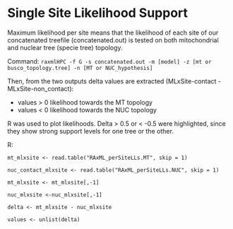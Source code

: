 # Single Site Likelihood Support 

Maximum likelihood per site means that the likelihood of each site of our concatenated treefile (concatenated.out) is tested on both mitochondrial and nuclear tree (specie tree) topology.

Command: `raxmlHPC -f G -s concatenated.out -m [model] -z [mt or busco_topology.tree] -n [MT or NUC_hypothesis]`

Then, from the two outputs delta values are extracted (MLxSite-contact - MLxSite-non_contact):
+ values > 0 likelihood towards the MT topology
+ values < 0 likelihood towards the NUC topology

R was used to plot likelihoods. Delta > 0.5 or < -0.5 were highlighted, since they show strong support levels for one tree or the other.

R:
       
`mt_mlxsite <- read.table("RAxML_perSiteLLs.MT", skip = 1)`
         
`nuc_contact_mlxsite <- read.table("RAxML_perSiteLLs.NUC", skip = 1)`
                 
`mt_mlxsite <- mt_mlxsite[,-1]`
         
`nuc_mlxsite <-nuc_mlxsite[,-1]`
                 
`delta <- mt_mlxsite - nuc_mlxsite`
                 
`values <- unlist(delta)`


